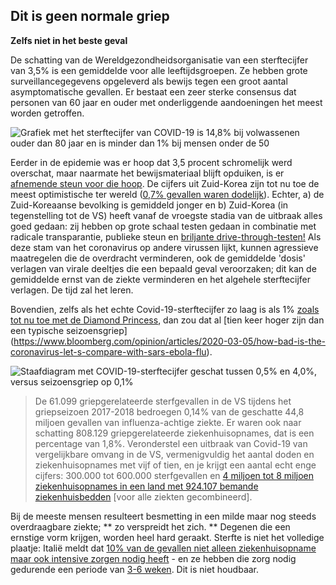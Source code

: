## Dit is geen normale griep 
**Zelfs niet in het beste geval** 

De schatting van de Wereldgezondheidsorganisatie van een sterftecijfer van 3,5% is een gemiddelde voor alle leeftijdsgroepen. Ze hebben grote surveillancegegevens opgeleverd als bewijs tegen een groot aantal asymptomatische gevallen. Er bestaat een zeer sterke consensus dat personen van 60 jaar en ouder met onderliggende aandoeningen het meest worden getroffen. 

![Grafiek met het sterftecijfer van COVID-19 is 14,8% bij volwassenen ouder dan 80 jaar en is minder dan 1% bij mensen onder de 50](/images/mortality-rate-by-age.svg) 

Eerder in de epidemie was er hoop dat 3,5 procent schromelijk werd overschat, maar naarmate het bewijsmateriaal blijft opduiken, is er [afnemende steun voor die hoop](https://www.statnews.com/2020/02/25/new-data-from-china-buttress-fears-about-high-coronavirus-fatality-rate-who-expert-says/). De cijfers uit Zuid-Korea zijn tot nu toe de meest optimistische ter wereld ([0,7% gevallen waren dodelijk](https://twitter.com/marcelsalathe/status/1236914078632812544)). Echter, a) de Zuid-Koreaanse bevolking is gemiddeld jonger en b) Zuid-Korea (in tegenstelling tot de VS) heeft vanaf de vroegste stadia van de uitbraak alles goed gedaan: zij hebben op grote schaal testen gedaan in combinatie met radicale transparantie, publieke steun en [briljante drive-through-testen!](https://twitter.com/cnni/status/1234524871226482688) Als deze stam van het coronavirus op andere virussen lijkt, kunnen agressieve maatregelen die de overdracht verminderen, ook de gemiddelde 'dosis' verlagen van virale deeltjes die een bepaald geval veroorzaken; dit kan de gemiddelde ernst van de ziekte verminderen en het algehele sterftecijfer verlagen. De tijd zal het leren. 

Bovendien, zelfs als het echte Covid-19-sterftecijfer zo laag is als 1% [zoals tot nu toe met de Diamond Princess](https://wwwnc.cdc.gov/eid/article/26/6/20-0452_article), dan zou dat al [tien keer hoger zijn dan een typische seizoensgriep] (https://www.bloomberg.com/opinion/articles/2020-03-05/how-bad-is-the-coronavirus-let-s-compare-with-sars-ebola-flu). 

![Staafdiagram met COVID-19-sterftecijfer geschat tussen 0,5% en 4,0%, versus seizoensgriep op 0,1%](/images/mortality-rate.svg) 

 > De 61.099 griepgerelateerde sterfgevallen in de VS tijdens het griepseizoen 2017-2018 bedroegen 0,14% van de geschatte 44,8 miljoen gevallen van influenza-achtige ziekte. Er waren ook naar schatting 808.129 griepgerelateerde ziekenhuisopnames, dat is een percentage van 1,8%. Veronderstel een uitbraak van Covid-19 van vergelijkbare omvang in de VS, vermenigvuldig het aantal doden en ziekenhuisopnames met vijf of tien, en je krijgt een aantal echt enge cijfers: 300.000 tot 600.000 sterfgevallen en [4 miljoen tot 8 miljoen ziekenhuisopnames in een land met 924.107 bemande ziekenhuisbedden](https://www.bloomberg.com/opinion/articles/2020-03-05/how-bad-is-the-coronavirus-let-s-compare-with-sars-ebola-flu) \[voor alle ziekten gecombineerd\]. 

Bij de meeste mensen resulteert besmetting in een milde maar nog steeds overdraagbare ziekte; ** zo verspreidt het zich. ** Degenen die een ernstige vorm krijgen, worden heel hard geraakt. Sterfte is niet het volledige plaatje: Italië meldt dat [10% van de gevallen niet alleen ziekenhuisopname maar ook intensive zorgen nodig heeft](https://twitter.com/marcelsalathe/status/1235662457261023232) - en ze hebben die zorg nodig gedurende een periode van [3-6 weken](https://www.washingtonpost.com/health/2020/03/07/how-doctors-treat-sickest-coronavirus-patients/). Dit is niet houdbaar. 
